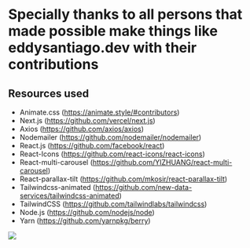 # Specially thanks to all persons that made possible make things like eddysantiago.dev with their contributions

## Resources used

- Animate.css (https://animate.style/#contributors)
- Next.js (https://github.com/vercel/next.js)
- Axios (https://github.com/axios/axios)
- Nodemailer (https://github.com/nodemailer/nodemailer)
- React.js (https://github.com/facebook/react)
- React-Icons (https://github.com/react-icons/react-icons)
- React-multi-carousel (https://github.com/YIZHUANG/react-multi-carousel)
- React-parallax-tilt (https://github.com/mkosir/react-parallax-tilt)
- Tailwindcss-animated (https://github.com/new-data-services/tailwindcss-animated)
- TailwindCSS (https://github.com/tailwindlabs/tailwindcss)
- Node.js (https://github.com/nodejs/node)
- Yarn (https://github.com/yarnpkg/berry)


![](https://em-content.zobj.net/thumbs/160/whatsapp/273/bird_1f426.png) 
